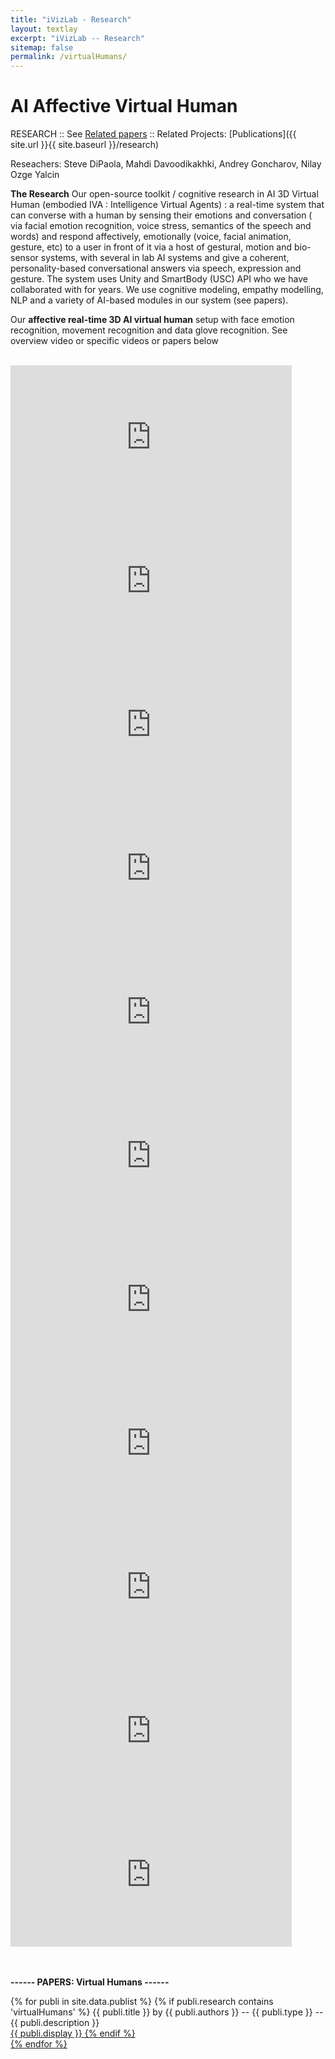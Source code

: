 ```yaml
---
title: "iVizLab - Research"
layout: textlay
excerpt: "iVizLab -- Research"
sitemap: false
permalink: /virtualHumans/
---
```


# AI Affective Virtual Human


RESEARCH :: See [Related papers](#paperSection) ::  Related Projects: [Publications]({{ site.url }}{{ site.baseurl }}/research)

Reseachers: Steve DiPaola, Mahdi Davoodikakhki, Andrey Goncharov, Nilay Ozge Yalcin 


**The Research**
Our open-source toolkit / cognitive research in AI 3D Virtual Human (embodied IVA : Intelligence Virtual Agents) : a real-time system that can converse with a human by sensing their emotions and conversation ( via facial emotion recognition, voice stress, semantics of the speech and words) and respond affectively, emotionally (voice, facial animation, gesture, etc) to a user in front of it via a host of gestural, motion and bio-sensor systems, with several in lab AI systems and give a coherent, personality-based conversational answers via speech, expression and gesture. The system uses Unity and SmartBody (USC) API who we have collaborated with for years. We use cognitive modeling, empathy modelling, NLP and a variety of AI-based modules in our system (see papers).


Our **affective real-time 3D AI virtual human** setup with face emotion recognition, movement recognition and data glove recognition. See overview video or specific videos or papers below

<br>
<iframe width="450" height="230" src="https://www.youtube.com/embed/RMLD7jccv_w?rel=0" frameborder="0" allowfullscreen></iframe>
<br>
<iframe width="450" height="230" src="https://www.youtube.com/embed/O_FaV-6hahM?rel=0" frameborder="0" allowfullscreen></iframe>
<iframe width="450" height="230" src="https://www.youtube.com/embed/vcDgqx8wlmw?rel=0" frameborder="0" allowfullscreen></iframe>
<iframe width="450" height="230" src="https://www.youtube.com/embed/1f-TAj79q38?rel=0" frameborder="0" allowfullscreen></iframe>
<iframe width="450" height="230" src="https://www.youtube.com/embed/lVMMyIuJWEQ?rel=0" frameborder="0" allowfullscreen></iframe>
<iframe width="450" height="230" src="https://www.youtube.com/embed/2NmsT3VgZXg?rel=0" frameborder="0" allowfullscreen></iframe>
<iframe width="450" height="230" src="https://www.youtube.com/embed/TOOWDdWeMQQ?rel=0" frameborder="0" allowfullscreen></iframe>
<iframe width="450" height="230" src="https://www.youtube.com/embed/_r1XNu4e-rg?rel=0" frameborder="0" allowfullscreen></iframe>
<iframe width="450" height="230" src="https://www.youtube.com/embed/I-sZEyvtsXk?rel=0" frameborder="0" allowfullscreen></iframe>
<iframe width="450" height="230" src="https://www.youtube.com/embed/O2SUUo55lXM?rel=0" frameborder="0" allowfullscreen></iframe>
<iframe width="450" height="230" src="https://www.youtube.com/embed/xPMFS10M8qk?rel=0" frameborder="0" allowfullscreen></iframe>



<div id="paperSection"></div>


<br><br>
**------  PAPERS: Virtual Humans  ------**



{% for publi in site.data.publist %}
  {% if publi.research contains 'virtualHumans' %}
  <pubtit>{{ publi.title }}</pubtit> by
  {{ publi.authors }} --   <pubtit>{{ publi.type }}</pubtit> -- {{ publi.description }}
  <br> <a href="{{ publi.url }}">{{ publi.display }}
  {% endif %}  
{% endfor %}

